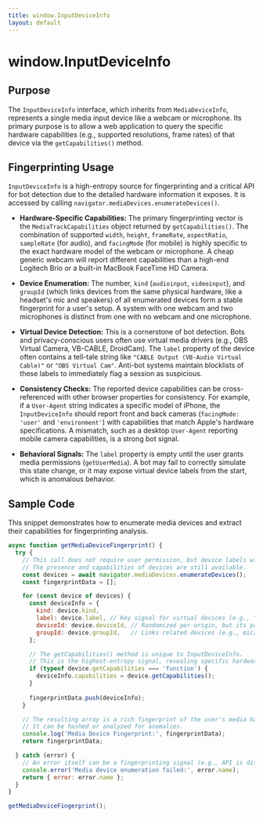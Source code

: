 ```yaml
---
title: window.InputDeviceInfo
layout: default
---
```

# window.InputDeviceInfo
## Purpose
The `InputDeviceInfo` interface, which inherits from `MediaDeviceInfo`, represents a single media input device like a webcam or microphone. Its primary purpose is to allow a web application to query the specific hardware capabilities (e.g., supported resolutions, frame rates) of that device via the `getCapabilities()` method.

## Fingerprinting Usage
`InputDeviceInfo` is a high-entropy source for fingerprinting and a critical API for bot detection due to the detailed hardware information it exposes. It is accessed by calling `navigator.mediaDevices.enumerateDevices()`.

*   **Hardware-Specific Capabilities:** The primary fingerprinting vector is the `MediaTrackCapabilities` object returned by `getCapabilities()`. The combination of supported `width`, `height`, `frameRate`, `aspectRatio`, `sampleRate` (for audio), and `facingMode` (for mobile) is highly specific to the exact hardware model of the webcam or microphone. A cheap generic webcam will report different capabilities than a high-end Logitech Brio or a built-in MacBook FaceTime HD Camera.

*   **Device Enumeration:** The number, `kind` (`audioinput`, `videoinput`), and `groupId` (which links devices from the same physical hardware, like a headset's mic and speakers) of all enumerated devices form a stable fingerprint for a user's setup. A system with one webcam and two microphones is distinct from one with no webcam and one microphone.

*   **Virtual Device Detection:** This is a cornerstone of bot detection. Bots and privacy-conscious users often use virtual media drivers (e.g., OBS Virtual Camera, VB-CABLE, DroidCam). The `label` property of the device often contains a tell-tale string like `"CABLE Output (VB-Audio Virtual Cable)"` or `"OBS Virtual Cam"`. Anti-bot systems maintain blocklists of these labels to immediately flag a session as suspicious.

*   **Consistency Checks:** The reported device capabilities can be cross-referenced with other browser properties for consistency. For example, if a `User-Agent` string indicates a specific model of iPhone, the `InputDeviceInfo` should report front and back cameras (`facingMode: 'user'` and `'environment'`) with capabilities that match Apple's hardware specifications. A mismatch, such as a desktop `User-Agent` reporting mobile camera capabilities, is a strong bot signal.

*   **Behavioral Signals:** The `label` property is empty until the user grants media permissions (`getUserMedia`). A bot may fail to correctly simulate this state change, or it may expose virtual device labels from the start, which is anomalous behavior.

## Sample Code
This snippet demonstrates how to enumerate media devices and extract their capabilities for fingerprinting analysis.

```javascript
async function getMediaDeviceFingerprint() {
  try {
    // This call does not require user permission, but device labels will be empty.
    // The presence and capabilities of devices are still available.
    const devices = await navigator.mediaDevices.enumerateDevices();
    const fingerprintData = [];

    for (const device of devices) {
      const deviceInfo = {
        kind: device.kind,
        label: device.label, // Key signal for virtual devices (e.g., "OBS Virtual Camera")
        deviceId: device.deviceId, // Randomized per-origin, but its presence/count is a signal
        groupId: device.groupId,   // Links related devices (e.g., mic/speaker on a headset)
      };

      // The getCapabilities() method is unique to InputDeviceInfo.
      // This is the highest-entropy signal, revealing specific hardware model capabilities.
      if (typeof device.getCapabilities === 'function') {
        deviceInfo.capabilities = device.getCapabilities();
      }
      
      fingerprintData.push(deviceInfo);
    }

    // The resulting array is a rich fingerprint of the user's media hardware.
    // It can be hashed or analyzed for anomalies.
    console.log('Media Device Fingerprint:', fingerprintData);
    return fingerprintData;

  } catch (error) {
    // An error itself can be a fingerprinting signal (e.g., API is disabled or spoofed).
    console.error('Media device enumeration failed:', error.name);
    return { error: error.name };
  }
}

getMediaDeviceFingerprint();
```